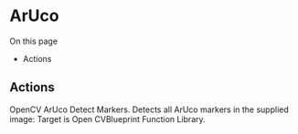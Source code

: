 # ArUco

On this page 

  * Actions





## Actions

OpenCV ArUco Detect Markers. Detects all ArUco markers in the supplied image: Target is Open CVBlueprint Function Library.


